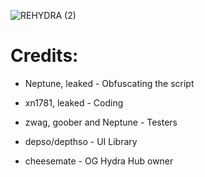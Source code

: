 ![REHYDRA (2)](https://github.com/user-attachments/assets/7503a054-595a-4b7e-a0f4-ea1ddcf7adbb)

# Credits:

- Neptune, leaked - Obfuscating the script

- xn1781, leaked - Coding

- zwag, goober and Neptune - Testers

- depso/depthso - UI Library

- cheesemate - OG Hydra Hub owner

# 
